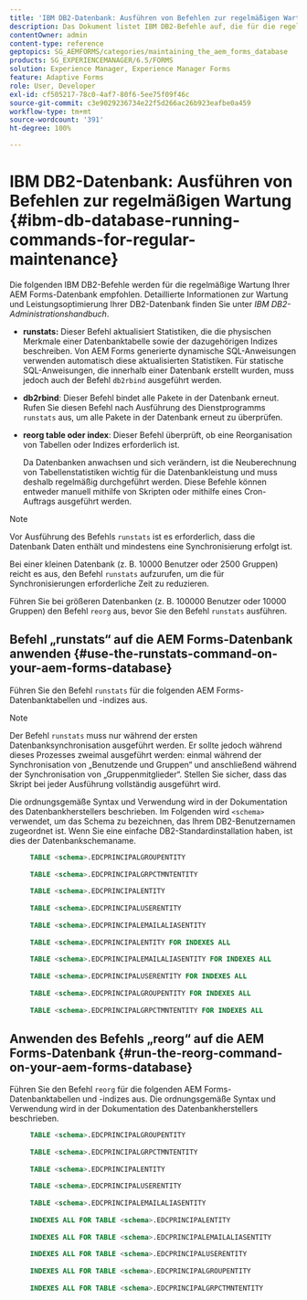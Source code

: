 ```yaml
---
title: 'IBM DB2-Datenbank: Ausführen von Befehlen zur regelmäßigen Wartung'
description: Das Dokument listet IBM DB2-Befehle auf, die für die regelmäßige Wartung Ihrer AEM Forms-Datenbank empfohlen werden.
contentOwner: admin
content-type: reference
geptopics: SG_AEMFORMS/categories/maintaining_the_aem_forms_database
products: SG_EXPERIENCEMANAGER/6.5/FORMS
solution: Experience Manager, Experience Manager Forms
feature: Adaptive Forms
role: User, Developer
exl-id: cf505217-78c0-4af7-80f6-5ee75f09f46c
source-git-commit: c3e9029236734e22f5d266ac26b923eafbe0a459
workflow-type: tm+mt
source-wordcount: '391'
ht-degree: 100%

---
```


# IBM DB2-Datenbank: Ausführen von Befehlen zur regelmäßigen Wartung {#ibm-db-database-running-commands-for-regular-maintenance}

Die folgenden IBM DB2-Befehle werden für die regelmäßige Wartung Ihrer AEM Forms-Datenbank empfohlen. Detaillierte Informationen zur Wartung und Leistungsoptimierung Ihrer DB2-Datenbank finden Sie unter *IBM DB2-Administrationshandbuch*.

* **runstats:** Dieser Befehl aktualisiert Statistiken, die die physischen Merkmale einer Datenbanktabelle sowie der dazugehörigen Indizes beschreiben. Von AEM Forms generierte dynamische SQL-Anweisungen verwenden automatisch diese aktualisierten Statistiken. Für statische SQL-Anweisungen, die innerhalb einer Datenbank erstellt wurden, muss jedoch auch der Befehl `db2rbind` ausgeführt werden.
* **db2rbind**: Dieser Befehl bindet alle Pakete in der Datenbank erneut. Rufen Sie diesen Befehl nach Ausführung des Dienstprogramms `runstats` aus, um alle Pakete in der Datenbank erneut zu überprüfen.
* **reorg table oder index**: Dieser Befehl überprüft, ob eine Reorganisation von Tabellen oder Indizes erforderlich ist.

  Da Datenbanken anwachsen und sich verändern, ist die Neuberechnung von Tabellenstatistiken wichtig für die Datenbankleistung und muss deshalb regelmäßig durchgeführt werden. Diese Befehle können entweder manuell mithilfe von Skripten oder mithilfe eines Cron-Auftrags ausgeführt werden.

>[!NOTE]
>
>Vor Ausführung des Befehls `runstats` ist es erforderlich, dass die Datenbank Daten enthält und mindestens eine Synchronisierung erfolgt ist.

Bei einer kleinen Datenbank (z. B. 10000 Benutzer oder 2500 Gruppen) reicht es aus, den Befehl `runstats` aufzurufen, um die für Synchronisierungen erforderliche Zeit zu reduzieren.

Führen Sie bei größeren Datenbanken (z. B. 100000 Benutzer oder 10000 Gruppen) den Befehl `reorg` aus, bevor Sie den Befehl `runstats` ausführen.

## Befehl „runstats“ auf die AEM Forms-Datenbank anwenden {#use-the-runstats-command-on-your-aem-forms-database}

Führen Sie den Befehl `runstats` für die folgenden AEM Forms-Datenbanktabellen und -indizes aus.

>[!NOTE]
>
>Der Befehl `runstats` muss nur während der ersten Datenbanksynchronisation ausgeführt werden. Er sollte jedoch während dieses Prozesses zweimal ausgeführt werden: einmal während der Synchronisation von „Benutzende und Gruppen“ und anschließend während der Synchronisation von „Gruppenmitglieder“. Stellen Sie sicher, dass das Skript bei jeder Ausführung vollständig ausgeführt wird.

Die ordnungsgemäße Syntax und Verwendung wird in der Dokumentation des Datenbankherstellers beschrieben. Im Folgenden wird `<schema>` verwendet, um das Schema zu bezeichnen, das Ihrem DB2-Benutzernamen zugeordnet ist. Wenn Sie eine einfache DB2-Standardinstallation haben, ist dies der Datenbankschemaname.

```sql
     TABLE <schema>.EDCPRINCIPALGROUPENTITY
 
     TABLE <schema>.EDCPRINCIPALGRPCTMNTENTITY
 
     TABLE <schema>.EDCPRINCIPALENTITY
 
     TABLE <schema>.EDCPRINCIPALUSERENTITY
 
     TABLE <schema>.EDCPRINCIPALEMAILALIASENTITY
 
     TABLE <schema>.EDCPRINCIPALENTITY FOR INDEXES ALL
 
     TABLE <schema>.EDCPRINCIPALEMAILALIASENTITY FOR INDEXES ALL
 
     TABLE <schema>.EDCPRINCIPALUSERENTITY FOR INDEXES ALL
 
     TABLE <schema>.EDCPRINCIPALGROUPENTITY FOR INDEXES ALL
 
     TABLE <schema>.EDCPRINCIPALGRPCTMNTENTITY FOR INDEXES ALL
```

## Anwenden des Befehls „reorg“ auf die AEM Forms-Datenbank {#run-the-reorg-command-on-your-aem-forms-database}

Führen Sie den Befehl `reorg` für die folgenden AEM Forms-Datenbanktabellen und -indizes aus. Die ordnungsgemäße Syntax und Verwendung wird in der Dokumentation des Datenbankherstellers beschrieben.

```sql
     TABLE <schema>.EDCPRINCIPALGROUPENTITY
 
     TABLE <schema>.EDCPRINCIPALGRPCTMNTENTITY
 
     TABLE <schema>.EDCPRINCIPALENTITY
 
     TABLE <schema>.EDCPRINCIPALUSERENTITY
 
     TABLE <schema>.EDCPRINCIPALEMAILALIASENTITY
 
     INDEXES ALL FOR TABLE <schema>.EDCPRINCIPALENTITY
 
     INDEXES ALL FOR TABLE <schema>.EDCPRINCIPALEMAILALIASENTITY
 
     INDEXES ALL FOR TABLE <schema>.EDCPRINCIPALUSERENTITY
 
     INDEXES ALL FOR TABLE <schema>.EDCPRINCIPALGROUPENTITY
 
     INDEXES ALL FOR TABLE <schema>.EDCPRINCIPALGRPCTMNTENTITY
```
